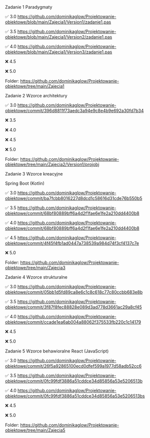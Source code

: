 Zadanie 1 Paradygmaty  

✅ 3.0 https://github.com/dominikaglow/Projektowanie-obiektowe/blob/main/Zajecia1/Version1/zadanie1.pas

✅ 3.5 https://github.com/dominikaglow/Projektowanie-obiektowe/blob/main/Zajecia1/Version2/zadanie1.pas

✅ 4.0 https://github.com/dominikaglow/Projektowanie-obiektowe/blob/main/Zajecia1/Version3/zadanie1.pas

❌ 4.5 

❌ 5.0 

Folder: https://github.com/dominikaglow/Projektowanie-obiektowe/tree/main/Zajecia1


Zadanie 2 Wzorce architektury  

✅ 3.0 https://github.com/dominikaglow/Projektowanie-obiektowe/commit/396d8811f73aedc3a94e9c8e4b9e692a30fd7b34

❌ 3.5 

❌ 4.0 

❌ 4.5 

❌ 5.0 

Folder: https://github.com/dominikaglow/Projektowanie-obiektowe/tree/main/Zajecia2/Version1/projobj


Zadanie 3 Wzorce kreacyjne

Spring Boot (Kotlin)

✅ 3.0 https://github.com/dominikaglow/Projektowanie-obiektowe/commit/ba7fcbb8016227d8dcd1c58616d31cde76b550b5

✅ 3.5 https://github.com/dominikaglow/Projektowanie-obiektowe/commit/68bf80889bff6a4d2f1fae6e1fe2a210dd4400b8

✅ 4.0 https://github.com/dominikaglow/Projektowanie-obiektowe/commit/68bf80889bff6a4d2f1fae6e1fe2a210dd4400b8

✅ 4.5 https://github.com/dominikaglow/Projektowanie-obiektowe/commit/4f45f4fb1ad0447a738539a984d74f3cf4137c7e

❌ 5.0 

Folder: https://github.com/dominikaglow/Projektowanie-obiektowe/tree/main/Zajecia3


Zadanie 4 Wzorce strukturalne

✅ 3.0 https://github.com/dominikaglow/Projektowanie-obiektowe/commit/05bb1d5fd89ca8e6c1c8c618c77c80ccbb683e8b

✅ 3.5 https://github.com/dominikaglow/Projektowanie-obiektowe/commit/3f87f8fec88828e089d3ad778d3661ac29a8cf45

✅ 4.0 https://github.com/dominikaglow/Projektowanie-obiektowe/commit/ccade1ea6ab004a88062f375533fb220c1c14179

❌ 4.5 

❌ 5.0 


Zadanie 5 Wzorce behawioralne React (JavaScript)

✅ 3.0 https://github.com/dominikaglow/Projektowanie-obiektowe/commit/26f5a92865100ecd0dfef599a1977d58adb52cc6

✅ 3.5 https://github.com/dominikaglow/Projektowanie-obiektowe/commit/0fc99fdf3886a51cddce34d85856a53e5206513b

✅ 4.0 https://github.com/dominikaglow/Projektowanie-obiektowe/commit/0fc99fdf3886a51cddce34d85856a53e5206513bs

❌ 4.5 

❌ 5.0 

Folder: https://github.com/dominikaglow/Projektowanie-obiektowe/tree/main/Zajecia5